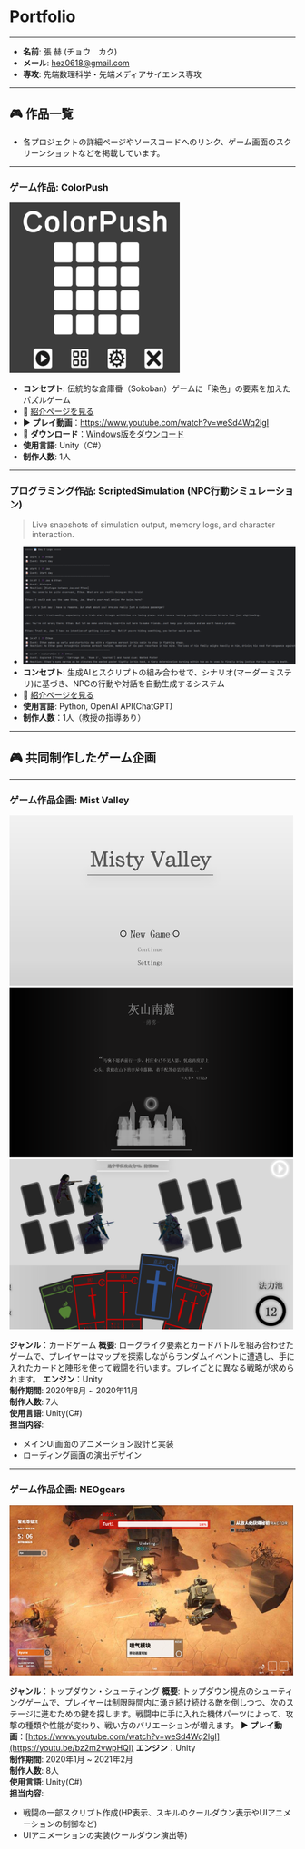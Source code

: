 # Portfolio

---

- **名前**: 張 赫 (チョウ　カク)
- **メール**: hez0618@gmail.com
- **専攻**: 先端数理科学・先端メディアサイエンス専攻

---

## 🎮 作品一覧

- 各プロジェクトの詳細ページやソースコードへのリンク、ゲーム画面のスクリーンショットなどを掲載しています。

---

### ゲーム作品: ColorPush

<img src="image/ColorPushShot.png" width="300" height="300"/>

- **コンセプト**: 伝統的な倉庫番（Sokoban）ゲームに「染色」の要素を加えたパズルゲーム  
- 📄 [紹介ページを見る](https://github.com/Hez0618/ColorPush)  
- ▶️ **プレイ動画**：https://www.youtube.com/watch?v=weSd4Wq2lgI
- 🔗 **ダウンロード**：[Windows版をダウンロード](https://github.com/Hez0618/ColorPush/releases)
- **使用言語**: Unity（C#）  
- **制作人数**: 1人

---

### プログラミング作品: ScriptedSimulation (NPC行動シミュレーション)
> Live snapshots of simulation output, memory logs, and character interaction.  
- ![ScriptedSimulation](image/SampleOutput.png)
- **コンセプト**: 生成AIとスクリプトの組み合わせで、シナリオ(マーダーミステリ)に基づき、NPCの行動や対話を自動生成するシステム
- 📄 [紹介ページを見る](https://github.com/Hez0618/ScriptedSimulation)
- **使用言語**: Python, OpenAI API(ChatGPT)
- **制作人数**：1人（教授の指導あり）

---

## 🎮 共同制作したゲーム企画

---

### ゲーム作品企画: Mist Valley

<img src="image/MistValleyMenu.png" width="500" height="300"/>
<img src="image/MistValleyLoading.png" width="500" height="300"/>
<img src="image/MistValleyBattleScene.png" width="500" height="300"/>

**ジャンル**：カードゲーム 
**概要**: ローグライク要素とカードバトルを組み合わせたゲームで、プレイヤーはマップを探索しながらランダムイベントに遭遇し、手に入れたカードと陣形を使って戦闘を行います。プレイごとに異なる戦略が求められます。
**エンジン**：Unity  
**制作期間**: 2020年8月 ~ 2020年11月  
**制作人数**: 7人  
**使用言語**: Unity(C#)  
**担当内容**:  
- メインUI画面のアニメーション設計と実装  
- ローディング画面の演出デザイン

---

### ゲーム作品企画: NEOgears

<img src="image/NEOgearsBattleScene.png" width="500" height="300"/>

**ジャンル**：トップダウン・シューティング
**概要**: トップダウン視点のシューティングゲームで、プレイヤーは制限時間内に湧き続け続ける敵を倒しつつ、次のステージに進むための鍵を探します。戦闘中に手に入れた機体パーツによって、攻撃の種類や性能が変わり、戦い方のバリエーションが増えます。
▶️ **プレイ動画**：[https://www.youtube.com/watch?v=weSd4Wq2lgI](https://youtu.be/bz2m2vwpHQI)
**エンジン**：Unity  
**制作期間**: 2020年1月 ~ 2021年2月  
**制作人数**: 8人  
**使用言語**: Unity(C#)  
**担当内容**:  
- 戦闘の一部スクリプト作成(HP表示、スキルのクールダウン表示やUIアニメーションの制御など)  
- UIアニメーションの実装(クールダウン演出等)  
